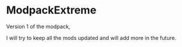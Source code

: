 ModpackExtreme
==============



Version 1 of the modpack,

I will try to keep all the mods updated and will add more in the future.
